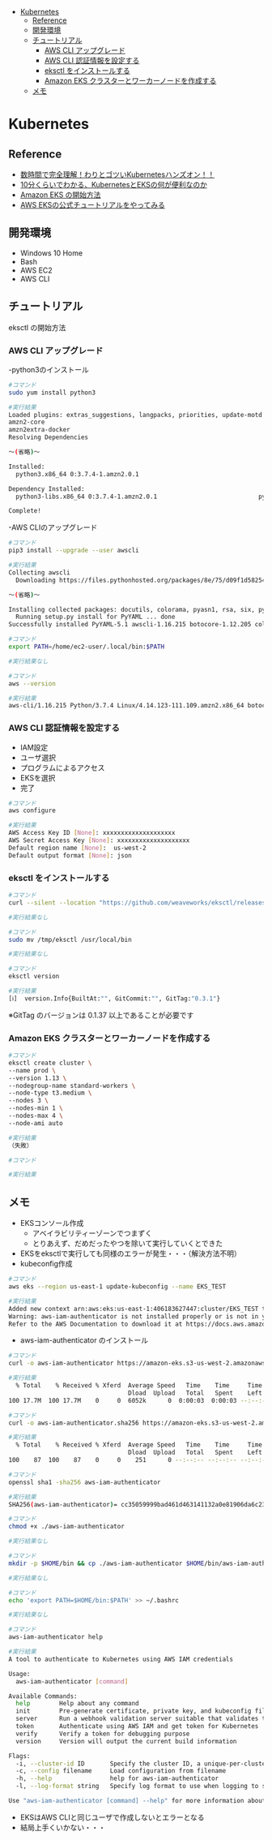 
- [Kubernetes](#kubernetes)
  - [Reference](#reference)
  - [開発環境](#%e9%96%8b%e7%99%ba%e7%92%b0%e5%a2%83)
  - [チュートリアル](#%e3%83%81%e3%83%a5%e3%83%bc%e3%83%88%e3%83%aa%e3%82%a2%e3%83%ab)
    - [AWS CLI アップグレード](#aws-cli-%e3%82%a2%e3%83%83%e3%83%97%e3%82%b0%e3%83%ac%e3%83%bc%e3%83%89)
    - [AWS CLI 認証情報を設定する](#aws-cli-%e8%aa%8d%e8%a8%bc%e6%83%85%e5%a0%b1%e3%82%92%e8%a8%ad%e5%ae%9a%e3%81%99%e3%82%8b)
    - [eksctl をインストールする](#eksctl-%e3%82%92%e3%82%a4%e3%83%b3%e3%82%b9%e3%83%88%e3%83%bc%e3%83%ab%e3%81%99%e3%82%8b)
    - [Amazon EKS クラスターとワーカーノードを作成する](#amazon-eks-%e3%82%af%e3%83%a9%e3%82%b9%e3%82%bf%e3%83%bc%e3%81%a8%e3%83%af%e3%83%bc%e3%82%ab%e3%83%bc%e3%83%8e%e3%83%bc%e3%83%89%e3%82%92%e4%bd%9c%e6%88%90%e3%81%99%e3%82%8b)
  - [メモ](#%e3%83%a1%e3%83%a2)

# Kubernetes
## Reference
- [数時間で完全理解！わりとゴツいKubernetesハンズオン！！](https://qiita.com/Kta-M/items/ce475c0063d3d3f36d5d)
- [10分くらいでわかる、KubernetesとEKSの何が便利なのか](https://qiita.com/masachaco/items/3e50a1ac65cdd661a734)
- [Amazon EKS の開始方法](https://docs.aws.amazon.com/ja_jp/eks/latest/userguide/getting-started.html)
- [AWS EKSの公式チュートリアルをやってみる](https://qiita.com/omukaik/items/b032f0b7621d85c74076)

## 開発環境
- Windows 10 Home
- Bash
- AWS EC2
- AWS CLI

## チュートリアル
eksctl の開始方法
### AWS CLI アップグレード
-python3のインストール
```sh
#コマンド
sudo yum install python3
```
```sh
#実行結果
Loaded plugins: extras_suggestions, langpacks, priorities, update-motd
amzn2-core                                                                                                                                                                                 | 2.4 kB  00:00:00
amzn2extra-docker                                                                                                                                                                          | 1.3 kB  00:00:00
Resolving Dependencies

～(省略)～

Installed:
  python3.x86_64 0:3.7.4-1.amzn2.0.1

Dependency Installed:
  python3-libs.x86_64 0:3.7.4-1.amzn2.0.1                            python3-pip.noarch 0:9.0.3-1.amzn2.0.1                            python3-setuptools.noarch 0:38.4.0-3.amzn2.0.6

Complete!
```
-AWS CLIのアップグレード

```sh
#コマンド
pip3 install --upgrade --user awscli
```
```sh
#実行結果
Collecting awscli
  Downloading https://files.pythonhosted.org/packages/8e/75/d09f1d58254cb1dfb3675f08f00333d97df182b7f681dbb6b2b6c7cc9340/awscli-1.16.215-py2.py3-none-any.whl (1.9MB)

～(省略)～

Installing collected packages: docutils, colorama, pyasn1, rsa, six, python-dateutil, jmespath, urllib3, botocore, s3transfer, PyYAML, awscli
  Running setup.py install for PyYAML ... done
Successfully installed PyYAML-5.1 awscli-1.16.215 botocore-1.12.205 colorama-0.3.9 docutils-0.14 jmespath-0.9.4 pyasn1-0.4.6 python-dateutil-2.8.0 rsa-3.4.2 s3transfer-0.2.1 six-1.12.0 urllib3-1.25.3
```

```sh
#コマンド
export PATH=/home/ec2-user/.local/bin:$PATH
```
```sh
#実行結果なし
```

```sh
#コマンド
aws --version
```
```sh
#実行結果
aws-cli/1.16.215 Python/3.7.4 Linux/4.14.123-111.109.amzn2.x86_64 botocore/1.12.205
```

### AWS CLI 認証情報を設定する
- IAM設定
- ユーザ選択
- プログラムによるアクセス
- EKSを選択
- 完了

```sh
#コマンド
aws configure
```
```sh
#実行結果
AWS Access Key ID [None]: xxxxxxxxxxxxxxxxxxxx
AWS Secret Access Key [None]: xxxxxxxxxxxxxxxxxxxx
Default region name [None]:  us-west-2
Default output format [None]: json
```

### eksctl をインストールする
```sh
#コマンド
curl --silent --location "https://github.com/weaveworks/eksctl/releases/download/latest_release/eksctl_$(uname -s)_amd64.tar.gz" | tar xz -C /tmp
```
```sh
#実行結果なし
```

```sh
#コマンド
sudo mv /tmp/eksctl /usr/local/bin
```
```sh
#実行結果なし
```

```sh
#コマンド
eksctl version
```
```sh
#実行結果
[ℹ]  version.Info{BuiltAt:"", GitCommit:"", GitTag:"0.3.1"}
```
※GitTag のバージョンは 0.1.37 以上であることが必要です

### Amazon EKS クラスターとワーカーノードを作成する
```sh
#コマンド
eksctl create cluster \
--name prod \
--version 1.13 \
--nodegroup-name standard-workers \
--node-type t3.medium \
--nodes 3 \
--nodes-min 1 \
--nodes-max 4 \
--node-ami auto
```
```sh
#実行結果
（失敗）
```


```sh
#コマンド
```
```sh
#実行結果
```

## メモ
- EKSコンソール作成
  - アベイラビリティーゾーンでつまずく
  - とりあえず、だめだったやつを除いて実行していくとできた
- EKSをeksctlで実行しても同様のエラーが発生・・・（解決方法不明）
- kubeconfig作成
```sh
#コマンド
aws eks --region us-east-1 update-kubeconfig --name EKS_TEST
```
```sh
#実行結果
Added new context arn:aws:eks:us-east-1:406183627447:cluster/EKS_TEST to /home/ec2-user/.kube/config
Warning: aws-iam-authenticator is not installed properly or is not in your path.
Refer to the AWS Documentation to download it at https://docs.aws.amazon.com/eks/latest/userguide/configure-kubectl.html
```
- aws-iam-authenticator のインストール
```sh
#コマンド
curl -o aws-iam-authenticator https://amazon-eks.s3-us-west-2.amazonaws.com/1.13.7/2019-06-11/bin/linux/amd64/aws-iam-authenticator
```
```sh
#実行結果
  % Total    % Received % Xferd  Average Speed   Time    Time     Time  Current
                                 Dload  Upload   Total   Spent    Left  Speed
100 17.7M  100 17.7M    0     0  6052k      0  0:00:03  0:00:03 --:--:-- 6052k
```
```sh
#コマンド
curl -o aws-iam-authenticator.sha256 https://amazon-eks.s3-us-west-2.amazonaws.com/1.13.7/2019-06-11/bin/linux/amd64/aws-iam-authenticator.sha256
```
```sh
#実行結果
  % Total    % Received % Xferd  Average Speed   Time    Time     Time  Current
                                 Dload  Upload   Total   Spent    Left  Speed
100    87  100    87    0     0    251      0 --:--:-- --:--:-- --:--:--   251
```

```sh
#コマンド
openssl sha1 -sha256 aws-iam-authenticator
```
```sh
#実行結果
SHA256(aws-iam-authenticator)= cc35059999bad461d463141132a0e81906da6c23953ccdac59629bb532c49c83
```

```sh
#コマンド
chmod +x ./aws-iam-authenticator
```
```sh
#実行結果なし
```

```sh
#コマンド
mkdir -p $HOME/bin && cp ./aws-iam-authenticator $HOME/bin/aws-iam-authenticator && export PATH=$HOME/bin:$PATH
```
```sh
#実行結果なし
```

```sh
#コマンド
echo 'export PATH=$HOME/bin:$PATH' >> ~/.bashrc
```
```sh
#実行結果なし
```

```sh
#コマンド
aws-iam-authenticator help
```
```sh
#実行結果
A tool to authenticate to Kubernetes using AWS IAM credentials

Usage:
  aws-iam-authenticator [command]

Available Commands:
  help        Help about any command
  init        Pre-generate certificate, private key, and kubeconfig files for the server.
  server      Run a webhook validation server suitable that validates tokens using AWS IAM
  token       Authenticate using AWS IAM and get token for Kubernetes
  verify      Verify a token for debugging purpose
  version     Version will output the current build information

Flags:
  -i, --cluster-id ID       Specify the cluster ID, a unique-per-cluster identifier for your aws-iam-authenticator installation.
  -c, --config filename     Load configuration from filename
  -h, --help                help for aws-iam-authenticator
  -l, --log-format string   Specify log format to use when logging to stderr [text or json] (default "text")

Use "aws-iam-authenticator [command] --help" for more information about a command.
```
- EKSはAWS CLIと同じユーザで作成しないとエラーとなる
- 結局上手くいかない・・・
